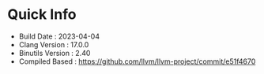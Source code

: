 # Quick Info
* Build Date : 2023-04-04
* Clang Version : 17.0.0
* Binutils Version : 2.40
* Compiled Based : https://github.com/llvm/llvm-project/commit/e51f4670
